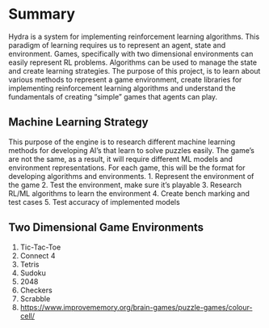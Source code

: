 # Summary
Hydra is a system for implementing reinforcement learning algorithms. This paradigm of learning requires us to represent an agent, state and environment. Games, specifically with two dimensional environments can easily represent RL problems. Algorithms can be used to manage the state and create learning strategies. The purpose of this project, is to learn about various methods to represent a game environment, create libraries for implementing reinforcement learning algorithms and understand the fundamentals of creating “simple” games that agents can play.  

## Machine Learning Strategy
This purpose of the engine is to research different machine learning methods for developing AI’s that learn to solve puzzles easily. The game’s are not the same, as a result, it will require different ML models and environment representations. For each game, this will be the format for developing algorithms and environments.
	1. Represent the environment of the game
	2. Test the environment, make sure it’s playable 
	3. Research RL/ML algorithms to learn the environment
	4. Create bench marking and test cases
	5. Test accuracy of implemented models

## Two Dimensional Game Environments
1. Tic-Tac-Toe
2. Connect 4
3. Tetris
4. Sudoku
5. 2048
6. Checkers
7. Scrabble
8. https://www.improvememory.org/brain-games/puzzle-games/colour-cell/
